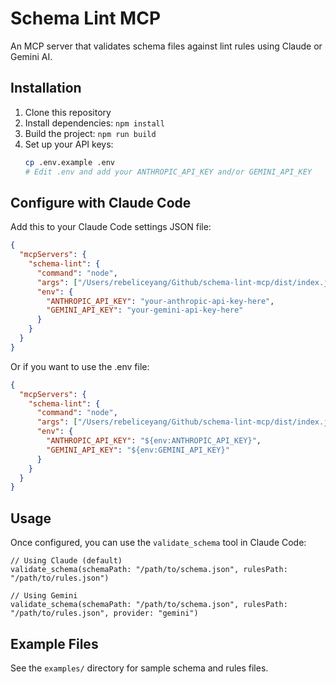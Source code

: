 # Schema Lint MCP

An MCP server that validates schema files against lint rules using Claude or Gemini AI.

## Installation

1. Clone this repository
2. Install dependencies: `npm install`
3. Build the project: `npm run build`
4. Set up your API keys:
   ```bash
   cp .env.example .env
   # Edit .env and add your ANTHROPIC_API_KEY and/or GEMINI_API_KEY
   ```

## Configure with Claude Code

Add this to your Claude Code settings JSON file:

```json
{
  "mcpServers": {
    "schema-lint": {
      "command": "node",
      "args": ["/Users/rebeliceyang/Github/schema-lint-mcp/dist/index.js"],
      "env": {
        "ANTHROPIC_API_KEY": "your-anthropic-api-key-here",
        "GEMINI_API_KEY": "your-gemini-api-key-here"
      }
    }
  }
}
```

Or if you want to use the .env file:

```json
{
  "mcpServers": {
    "schema-lint": {
      "command": "node",
      "args": ["/Users/rebeliceyang/Github/schema-lint-mcp/dist/index.js"],
      "env": {
        "ANTHROPIC_API_KEY": "${env:ANTHROPIC_API_KEY}",
        "GEMINI_API_KEY": "${env:GEMINI_API_KEY}"
      }
    }
  }
}
```

## Usage

Once configured, you can use the `validate_schema` tool in Claude Code:

```
// Using Claude (default)
validate_schema(schemaPath: "/path/to/schema.json", rulesPath: "/path/to/rules.json")

// Using Gemini
validate_schema(schemaPath: "/path/to/schema.json", rulesPath: "/path/to/rules.json", provider: "gemini")
```

## Example Files

See the `examples/` directory for sample schema and rules files.